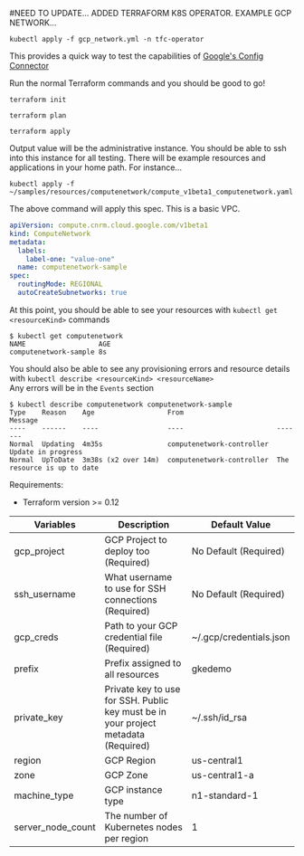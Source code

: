 #NEED TO UPDATE... ADDED TERRAFORM K8S OPERATOR. EXAMPLE GCP NETWORK...

```kubectl apply -f gcp_network.yml -n tfc-operator```

This provides a quick way to test the capabilities of [Google's Config Connector](https://cloud.google.com/config-connector/docs)

Run the normal Terraform commands and you should be good to go!

```terraform init```

```terraform plan```

```terraform apply```

Output value will be the administrative instance.  You should be able to ssh into this instance for all testing.  There will be example resources and applications in your home path.  For instance...

```kubectl apply -f ~/samples/resources/computenetwork/compute_v1beta1_computenetwork.yaml```

The above command will apply this spec.  This is a basic VPC.
```yaml
apiVersion: compute.cnrm.cloud.google.com/v1beta1
kind: ComputeNetwork
metadata:
  labels:
    label-one: "value-one"
  name: computenetwork-sample
spec:
  routingMode: REGIONAL
  autoCreateSubnetworks: true
```
At this point, you should be able to see your resources with `kubectl get <resourceKind>` commands

```
$ kubectl get computenetwork
NAME                  AGE
computenetwork-sample 8s
```
You should also be able to see any provisioning errors and resource details with `kubectl describe <resourceKind> <resourceName>`  
Any errors will be in the `Events` section
```
$ kubectl describe computenetwork computenetwork-sample
Type    Reason    Age                  From                       Message
----    ------    ----                 ----                       -------
Normal  Updating  4m35s                computenetwork-controller  Update in progress
Normal  UpToDate  3m38s (x2 over 14m)  computenetwork-controller  The resource is up to date
```
Requirements:
* Terraform version >= 0.12

|Variables|Description                  | Default Value
|------------------------------|-----------------------------|------------------------------|
|gcp_project|GCP  Project  to  deploy  too (Required)|No Default (Required)
|ssh_username|What  username  to  use  for  SSH  connections (Required)|No Default (Required)
|gcp_creds|Path  to  your  GCP  credential  file (Required)|~/.gcp/credentials.json
|prefix|Prefix assigned to all resources|gkedemo
|private_key|Private  key  to  use  for  SSH.  Public key must be in your project metadata (Required)|~/.ssh/id_rsa
|region|GCP  Region|us-central1
|zone|GCP Zone|us-central1-a
|machine_type|GCP  instance  type|n1-standard-1
|server_node_count|The number of Kubernetes nodes per region| 1
